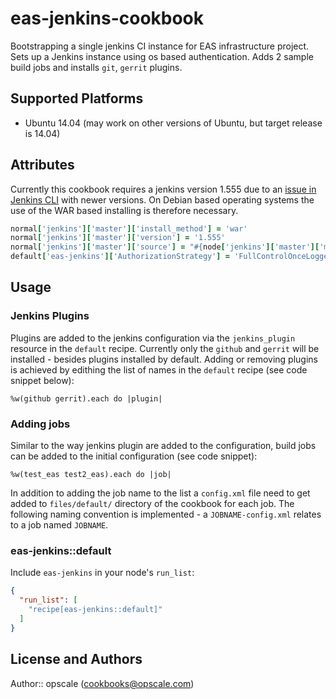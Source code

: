 # eas-jenkins-cookbook

Bootstrapping a single jenkins CI instance for EAS infrastructure project. Sets up a Jenkins instance using os based authentication. Adds 2 sample build jobs and installs `git`, `gerrit` plugins.

## Supported Platforms

- Ubuntu 14.04 (may work on other versions of Ubuntu, but target release is 14.04)

## Attributes
Currently this cookbook requires a jenkins version 1.555 due to an [issue in Jenkins CLI](https://issues.jenkins-ci.org/browse/JENKINS-22346) with newer versions. On Debian based operating systems the use of the WAR based installing is therefore necessary. 

```rb
normal['jenkins']['master']['install_method'] = 'war'
normal['jenkins']['master']['version'] = '1.555'
normal['jenkins']['master']['source'] = "#{node['jenkins']['master']['mirror']}/war/#{node['jenkins']['master']['version']}/jenkins.war"
default['eas-jenkins']['AuthorizationStrategy'] = 'FullControlOnceLoggedInAuthorizationStrategy'
```

## Usage

### Jenkins Plugins

Plugins are added to the jenkins configuration via the `jenkins_plugin` resource in the `default` recipe. Currently only the `github` and  `gerrit` will be installed - besides plugins installed by default. Adding or removing plugins is achieved by edithing the list of names in the `default` recipe (see code snippet below):

```
%w(github gerrit).each do |plugin|
```

### Adding jobs

Similar to the way jenkins plugin are added to the configuration, build jobs can be added to the initial configuration (see code snippet): 

```
%w(test_eas test2_eas).each do |job|
```
In addition to adding the job name to the list a `config.xml` file need to get added to `files/default/` directory of the cookbook for each job. The following naming convention is implemented - a `JOBNAME-config.xml` relates to a job named `JOBNAME`. 


### eas-jenkins::default

Include `eas-jenkins` in your node's `run_list`:

```json
{
  "run_list": [
    "recipe[eas-jenkins::default]"
  ]
}
```

## License and Authors

Author:: opscale (<cookbooks@opscale.com>)
